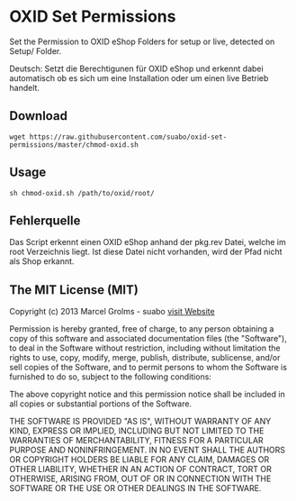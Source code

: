 OXID Set Permissions
===

Set the Permission to OXID eShop Folders for setup or live, detected on Setup/ Folder.

Deutsch:
Setzt die Berechtigunen für OXID eShop und erkennt dabei automatisch ob es sich um eine Installation oder
um einen live Betrieb handelt.

## Download ##

    wget https://raw.githubusercontent.com/suabo/oxid-set-permissions/master/chmod-oxid.sh

## Usage ##

    sh chmod-oxid.sh /path/to/oxid/root/
    
## Fehlerquelle ##

Das Script erkennt einen OXID eShop anhand der pkg.rev Datei, welche im root Verzeichnis liegt.
Ist diese Datei nicht vorhanden, wird der Pfad nicht als Shop erkannt.

## The MIT License (MIT) ##

Copyright (c) 2013 Marcel Grolms - suabo [visit Website](http://www.suabo.de)

Permission is hereby granted, free of charge, to any person obtaining a copy
of this software and associated documentation files (the "Software"), to deal
in the Software without restriction, including without limitation the rights
to use, copy, modify, merge, publish, distribute, sublicense, and/or sell
copies of the Software, and to permit persons to whom the Software is
furnished to do so, subject to the following conditions:

The above copyright notice and this permission notice shall be included in
all copies or substantial portions of the Software.

THE SOFTWARE IS PROVIDED "AS IS", WITHOUT WARRANTY OF ANY KIND, EXPRESS OR
IMPLIED, INCLUDING BUT NOT LIMITED TO THE WARRANTIES OF MERCHANTABILITY,
FITNESS FOR A PARTICULAR PURPOSE AND NONINFRINGEMENT. IN NO EVENT SHALL THE
AUTHORS OR COPYRIGHT HOLDERS BE LIABLE FOR ANY CLAIM, DAMAGES OR OTHER
LIABILITY, WHETHER IN AN ACTION OF CONTRACT, TORT OR OTHERWISE, ARISING FROM,
OUT OF OR IN CONNECTION WITH THE SOFTWARE OR THE USE OR OTHER DEALINGS IN
THE SOFTWARE.
